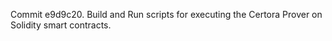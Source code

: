 Commit e9d9c20.                    Build and Run scripts for executing the Certora Prover on Solidity smart contracts.